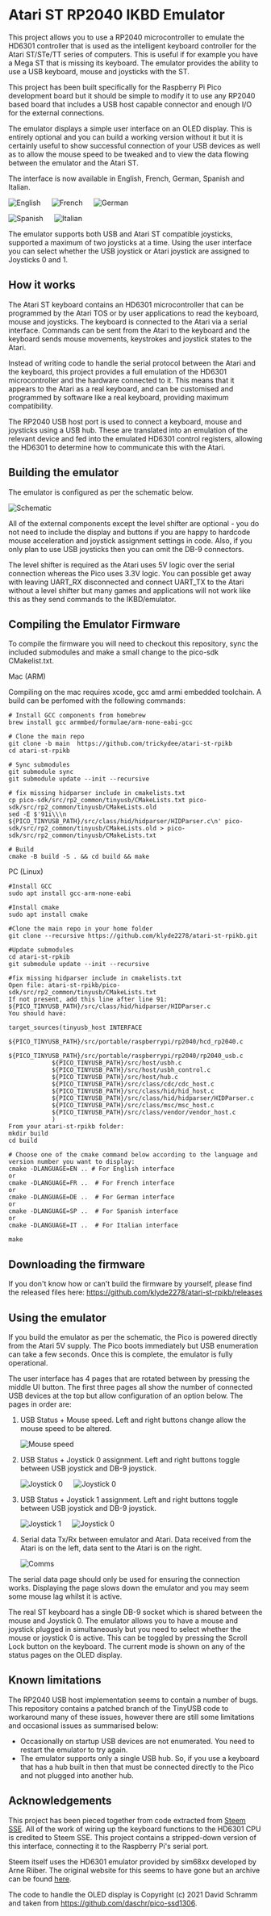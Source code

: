 # Atari ST RP2040 IKBD Emulator

This project allows you to use a RP2040 microcontroller to emulate the HD6301 controller that is used as the intelligent keyboard controller for the Atari ST/STe/TT series of computers. This is useful if for example you have a Mega ST that is missing its keyboard. The emulator provides the ability to use a USB keyboard, mouse and joysticks with the ST.

This project has been built specifically for the Raspberry Pi Pico development board but it should be simple to modify it to use any RP2040 based
board that includes a USB host capable connector and enough I/O for the external connections.

The emulator displays a simple user interface on an OLED display. This is entirely optional and you can build a working version without it but
it is certainly useful to show successful connection of your USB devices as well as to allow the mouse speed to be tweaked and to view the data
flowing between the emulator and the Atari ST.

The interface is now available in English, French, German, Spanish and Italian.

![English](mouse_EN.jpg) &emsp; ![French](mouse_FR.jpg) &emsp; ![German](mouse_DE.jpg)

![Spanish](mouse_SP.jpg) &emsp; ![Italian](mouse_IT.jpg)

The emulator supports both USB and Atari ST compatible joysticks, supported a maximum of two joysticks at a time. Using the user interface
you can select whether the USB joystick or Atari joystick are assigned to Joysticks 0 and 1.

## How it works
The Atari ST keyboard contains an HD6301 microcontroller that can be programmed by the Atari TOS or by user applications to read the keyboard, mouse and joysticks. The keyboard is connected to the Atari via a serial interface. Commands can be sent from the Atari to the keyboard and the keyboard sends mouse movements, keystrokes and joystick states to the Atari.

Instead of writing code to handle the serial protocol between the Atari and the keyboard, this project provides a full emulation of the HD6301 microcontroller and the hardware connected to it. This means that it appears to the Atari as a real keyboard, and can be customised and programmed by software like a real keyboard, providing maximum compatibility.

The RP2040 USB host port is used to connect a keyboard, mouse and joysticks using a USB hub. These are translated into an emulation of the relevant device and fed into the emulated HD6301 control registers, allowing the HD6301 to determine how to communicate this with the Atari.

## Building the emulator
The emulator is configured as per the schematic below.

![Schematic](schematic.png)

All of the external components except the level shifter are optional - you do not need to include the display and buttons if you are happy to hardcode mouse acceleration and joystick assignment settings in code. Also, if you only plan to use USB joysticks then you can omit the DB-9 connectors.

The level shifter is required as the Atari uses 5V logic over the serial connection whereas the Pico uses 3.3V logic. You can possible get away with leaving UART_RX disconnected and connect UART_TX to the Atari without a level shifter but many games and applications will not work like this as they send commands to the IKBD/emulator.

## Compiling the Emulator Firmware

To compile the firmware you will need to checkout this repository, sync the included submodules and make a small change to the pico-sdk CMakelist.txt.

Mac (ARM)  

Compiling on the mac requires xcode, gcc amd armi embedded toolchain. A build can be perfomed with the following commands:

```
# Install GCC components from homebrew
brew install gcc armmbed/formulae/arm-none-eabi-gcc

# Clone the main repo
git clone -b main  https://github.com/trickydee/atari-st-rpikb
cd atari-st-rpikb

# Sync submodules
git submodule sync
git submodule update --init --recursive

# fix missing hidparser include in cmakelists.txt
cp pico-sdk/src/rp2_common/tinyusb/CMakeLists.txt pico-sdk/src/rp2_common/tinyusb/CMakeLists.old
sed -E $'91i\\\n            ${PICO_TINYUSB_PATH}/src/class/hid/hidparser/HIDParser.c\n' pico-sdk/src/rp2_common/tinyusb/CMakeLists.old > pico-sdk/src/rp2_common/tinyusb/CMakeLists.txt

# Build
cmake -B build -S . && cd build && make
```

PC (Linux)
```
#Install GCC
sudo apt install gcc-arm-none-eabi

#Install cmake
sudo apt install cmake

#Clone the main repo in your home folder
git clone --recursive https://github.com/klyde2278/atari-st-rpikb.git

#Update submodules
cd atari-st-rpkib
git submodule update --init --recursive

#fix missing hidparser include in cmakelists.txt
Open file: atari-st-rpikb/pico-sdk/src/rp2_common/tinyusb/CMakeLists.txt
If not present, add this line after line 91:  ${PICO_TINYUSB_PATH}/src/class/hid/hidparser/HIDParser.c
You should have:

target_sources(tinyusb_host INTERFACE
            ${PICO_TINYUSB_PATH}/src/portable/raspberrypi/rp2040/hcd_rp2040.c
            ${PICO_TINYUSB_PATH}/src/portable/raspberrypi/rp2040/rp2040_usb.c
            ${PICO_TINYUSB_PATH}/src/host/usbh.c
            ${PICO_TINYUSB_PATH}/src/host/usbh_control.c
            ${PICO_TINYUSB_PATH}/src/host/hub.c
            ${PICO_TINYUSB_PATH}/src/class/cdc/cdc_host.c
            ${PICO_TINYUSB_PATH}/src/class/hid/hid_host.c
            ${PICO_TINYUSB_PATH}/src/class/hid/hidparser/HIDParser.c
            ${PICO_TINYUSB_PATH}/src/class/msc/msc_host.c
            ${PICO_TINYUSB_PATH}/src/class/vendor/vendor_host.c
            )
From your atari-st-rpikb folder:
mkdir build
cd build

# Choose one of the cmake command below according to the language and version number you want to display:
cmake -DLANGUAGE=EN .. # For English interface
or
cmake -DLANGUAGE=FR ..  # For French interface
or
cmake -DLANGUAGE=DE ..  # For German interface
or
cmake -DLANGUAGE=SP ..  # For Spanish interface
or
cmake -DLANGUAGE=IT ..  # For Italian interface

make
```
## Downloading the firmware
If you don't know how or can't build the firmware by yourself, please find the released files here: https://github.com/klyde2278/atari-st-rpikb/releases

## Using the emulator
If you build the emulator as per the schematic, the Pico is powered directly from the Atari 5V supply. The Pico boots immediately but USB enumeration can take a few seconds. Once this is complete, the emulator is fully operational.

The user interface has 4 pages that are rotated between by pressing the middle UI button. The first three pages all show the number of connected USB devices at the top but allow configuration of an option below. The pages in order are:

1. USB Status + Mouse speed. Left and right buttons change allow the mouse speed to be altered.
   
   ![Mouse speed](mouse_EN.jpg)

2. USB Status + Joystick 0 assignment. Left and right buttons toggle between USB joystick and DB-9 joystick.
   
   ![Joystick 0](joy2_usb.jpg) &emsp; ![Joystick 0](joy0_dsub.jpg)

3. USB Status + Joystick 1 assignment. Left and right buttons toggle between USB joystick and DB-9 joystick.
   
   ![Joystick 1](joy1_usb.jpg) &emsp; ![Joystick 0](joy1_dsub.jpg)

4. Serial data Tx/Rx between emulator and Atari. Data received from the Atari is on the left, data sent to the Atari is on the right.
   
   ![Comms](comms.jpg)

The serial data page should only be used for ensuring the connection works. Displaying the page slows down the emulator and you may seem some mouse lag whilst it is active.

The real ST keyboard has a single DB-9 socket which is shared between the mouse and Joystick 0. The emulator allows you to have a mouse and joystick plugged in simultaneously but you need to select whether the mouse or joystick 0 is active. This can be toggled by pressing the Scroll Lock button on the keyboard. The current mode is shown on any of the status pages on the OLED display.
## Known limitations
The RP2040 USB host implementation seems to contain a number of bugs. This repository contains a patched branch of the TinyUSB code to workaround many of these issues, however there are still some limitations and occasional issues as summarised below:

* Occasionally on startup USB devices are not enumerated. You need to restart the emulator to try again.
* The emulator supports only a single USB hub. So, if you use a keyboard that has a hub built in then that must be connected directly to the Pico and not plugged into another hub.

## Acknowledgements
This project has been pieced together from code extracted from [Steem SSE](https://sourceforge.net/projects/steemsse/). All of the work of wiring up the keyboard functions to the HD6301 CPU is credited to Steem SSE. This project contains a stripped-down version of this interface, connecting it to the Raspberry Pi's serial port.

Steem itself uses the HD6301 emulator provided by sim68xx developed by Arne Riiber. The original website for this seems to have gone but an archive can be found [here](http://www.oocities.org/thetropics/harbor/8707/simulator/sim68xx/).

The code to handle the OLED display is Copyright (c) 2021 David Schramm and taken from https://github.com/daschr/pico-ssd1306.
